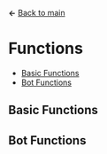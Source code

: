 **←** [Back to main](Main.md)

# Functions
* [Basic Functions](#Basic-Functions)
* [Bot Functions](#Bot-Functions)

## Basic Functions

## Bot Functions
